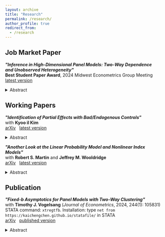 ```yaml
---
layout: archive
title: "Research"
permalink: /research/
author_profile: true
redirect_from:
  - /research
---
```


## Job Market Paper

***"Inference in High-Dimensional Panel Models: Two-Way Dependence and Unobserved Heterogeneity"***  \
**Best Student Paper Award**, 2024 Midwest Econometrics Group Meeting \
[latest version](https://kaichengchen.github.io/TW_DML_LASSO_CRE.pdf)
<details>
<summary>Abstract</summary>
Panel data allows for the modeling of unobserved heterogeneity, which significantly increases the number of nuisance parameters, making high dimensionality a practical issue rather than just a theoretical concern. However, unobserved heterogeneity, along with potential temporal and cross-sectional dependence in panel data, further complicates estimation and inference for high-dimensional models. This paper proposes a toolkit for robust estimation and inference in high-dimensional panel models with large cross-sectional and time sample sizes. To reduce the dimensionality, I propose a weighted LASSO using two-way cluster-robust penalty weights. Due to the cluster dependence driven by the underlying components, the rate of convergence is slow even in an oracle case. Nevertheless, by leveraging a clustered-panel cross-fitting approach for bias-correction, the asymptotic normality on low-dimensional parameters can be established using the weighted LASSO for nuisance estimation. As a special case, in a partial linear model with non-additive unobserved time and unit effects, inferential results are also established using the full sample. In a panel estimation of the government spending multiplier, I demonstrate how high dimensionality can be hidden and how the proposed toolkit enables flexible modeling and robust inference.
</details>


## Working Papers

***"Identification of Partial Effects with Bad/Endogenous Controls"***\
with **Kyoo il Kim** \
[arXiv](https://arxiv.org/abs/2401.14395) &nbsp; [latest version](https://kaichengchen.github.io/endogenous_control.pdf)
 <details>
<summary>Abstract</summary>
Exogeneity of the treatment needed for identification are often achieved by conditioning. While control variables are explicitly or implicitly assumed to be exogenous, it is common to encounter endogenous controls in practice. It brings a dilemma: without controlling, the treatment may be endogenous; with controlling, the endogeneity of controls may pollute the identification. The problem is not solved with an instrumental variable when it is only conditionally valid and controls are endogenous. We provide an alternative identification for both cases under an extra measurable separability condition between the treatment and the controls. Noticeably, this condition permits the controls to be influenced by the treatment, effectively allowing for bad controls to some extent. The theoretical results apply to a wide class of models including linear, nonlinear, and non-separable models. Monte Carlo simulations exemplify this prevalent issue and demonstrate the performance of the proposed methods in finite sample. 
 </details>


***"Another Look at the Linear Probability Model and Nonlinear Index Models"***\
 with **Robert S. Martin** and **Jeffrey M. Wooldridge**\
 [arXiv](https://arxiv.org/abs/2308.15338) &nbsp; [latest version](https://kaichengchen.github.io/LPM_CMW.pdf)
 <details>
<summary>Abstract</summary>
We reassess the use of linear models for binary responses, focusing on average partial effects (APEs). We confirm that under certain conditions, linear projection parameters correspond to APEs even when the true model is nonlinear. Simulations demonstrate a large fraction of fitted values in [0, 1] is neither necessary nor sufficient for OLS to approximate the APEs. To reduce bias, excluding observations with fitted values outside [0, 1] has been proposed. We show that iteratively trimming the sample is equivalent to nonlinear least squares estimation of a piece-wise linear (ramp) model, for which we establish consistency and asymptotic normality results.
</details>


## Publication
***"Fixed-b Asymptotics for Panel Models with Two-Way Clustering"***\
with **Timothy J. Vogelsang** (*Journal of Econometrics*, 2024, 244(1): 105831) \
STATA command: ``xtregtfb``. Installation: type ``net from https://kaichengchen.github.io/statafile/`` in STATA \
[arXiv](https://arxiv.org/abs/2309.08707) &nbsp; [published version](https://www.sciencedirect.com/science/article/abs/pii/S0304407624001763)
<details>
<summary>Abstract</summary>
This paper studies a cluster robust variance estimator proposed by Chiang, Hansen and Sasaki (2024) for linear panels. First, we show algebraically that this variance estimator (CHS estimator, hereafter) is a linear combination of three common variance estimators: the one-way unit cluster estimator, the "HAC of averages" estimator, and the
"average of HACs" estimator. Based on this finding, we obtain a fixed-b asymptotic result for the CHS estimator and corresponding test statistics as the cross-section and time sample sizes jointly go to infinity. Furthermore, we propose two simple bias-corrected versions of the variance estimator and derive the fixed-b limits. In a
simulation study, we find that the two bias-corrected variance estimators along with fixed-b critical values provide improvements in finite sample coverage probabilities. We illustrate the impact of bias-correction and use of the fixed-b critical values on inference in an empirical example on the relationship between industry profitability and market concentration.
</details>


